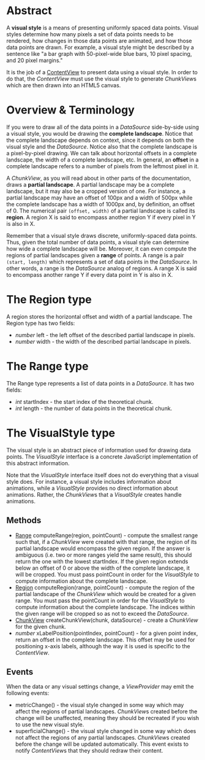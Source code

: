 # Abstract

A **visual style** is a means of presenting uniformly spaced data points. Visual styles determine how many pixels a set of data points needs to be rendered, how changes in those data points are animated, and how those data points are drawn. For example, a visual style might be described by a sentence like "a bar graph with 50-pixel-wide blue bars, 10 pixel spacing, and 20 pixel margins."

It is the job of a [ContentView](../ContentView/ContentView.md) to present data using a visual style. In order to do that, the *ContentView* must use the visual style to generate *ChunkView*s which are then drawn into an HTML5 canvas.

# Overview & Terminology

If you were to draw all of the data points in a *DataSource* side-by-side using a visual style, you would be drawing the **complete landscape**. Notice that the complete landscape depends on context, since it depends on both the visual style and the *DataSource*. Notice also that the complete landscape is a pixel-by-pixel drawing. We can talk about horizontal offsets in a complete landscape, the width of a complete landscape, etc. In general, an **offset** in a complete landscape refers to a number of pixels from the leftmost pixel in it.

A *ChunkView*, as you will read about in other parts of the documentation, draws a **partial landscape**. A partial landscape may be a complete landscape, but it may also be a cropped version of one. For instance, a partial landscape may have an offset of 100px and a width of 500px while the complete landscape has a width of 1000px and, by definition, an offset of 0. The numerical pair `(offset, width)` of a partial landscape is called its **region**. A region X is said to encompass another region Y if every pixel in Y is also in X.

Remember that a visual style draws discrete, uniformly-spaced data points. Thus, given the total number of data points, a visual style can determine how wide a complete landscape will be. Moreover, it can even compute the regions of partial landscapes given a **range** of points. A range is a pair `(start, length)` which represents a set of data points in the *DataSource*. In other words, a range is the *DataSource* analog of regions. A range X is said to encompass another range Y if every data point in Y is also in X.

# The Region type

A region stores the horizontal offset and width of a partial landscape. The Region type has two fields:

 * *number* left - the left offset of the described partial landscape in pixels.
 * *number* width - the width of the described partial landscape in pixels.

# The Range type

The Range type represents a list of data points in a *DataSource*. It has two fields:

 * *int* startIndex - the start index of the theoretical chunk.
 * *int* length - the number of data points in the theoretical chunk.

# The VisualStyle type

The visual style is an abstract piece of information used for drawing data points. The *VisualStyle* interface is a concrete JavaScript implementation of this abstract information.

Note that the *VisualStyle* interface itself does not do everything that a visual style does. For instance, a visual style includes information about animations, while a *VisualStyle* provides no direct information about animations. Rather, the *ChunkView*s that a *VisualStyle* creates handle animations.

## Methods

 * [Range](#the-range-type) computeRange(region, pointCount) - compute the smallest range such that, if a *ChunkView* were created with that range, the region of its partial landscape would encompass the given region. If the answer is ambiguous (i.e. two or more ranges yield the same result), this should return the one with the lowest startIndex. If the given region extends below an offset of 0 or above the width of the complete landscape, it will be cropped. You must pass pointCount in order for the *VisualStyle* to compute information about the complete landscape.
 * [Region](#the-region-type) computeRegion(range, pointCount) - compute the region of the partial landscape of the *ChunkView* which would be created for a given range. You must pass the pointCount in order for the *VisualStyle* to compute information about the complete landscape. The indices within the given range will be cropped so as not to exceed the *DataSource*.
 * [ChunkView](ChunkView.md) createChunkView(chunk, dataSource) - create a *ChunkView* for the given chunk.
 * *number* xLabelPosition(pointIndex, pointCount) - for a given point index, return an offset in the complete landscape. This offset may be used for positioning x-axis labels, although the way it is used is specific to the *ContentView*.

## Events

When the data or any visual settings change, a *ViewProvider* may emit the following events:

 * metricChange() - the visual style changed in some way which may affect the regions of partial landscapes. *ChunkView*s created before the change will be unaffected, meaning they should be recreated if you wish to use the new visual style.
 * superficialChange() - the visual style changed in some way which does not affect the regions of any partial landscapes. *ChunkView*s created before the change will be updated automatically. This event exists to notify *ContentView*s that they should redraw their content.
